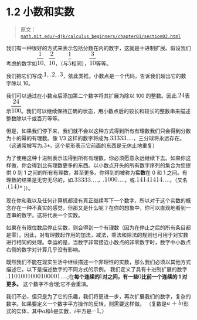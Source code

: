 # 1.2 小数和实数

> 原文： [`math.mit.edu/~djk/calculus_beginners/chapter01/section02.html`](http://math.mit.edu/~djk/calculus_beginners/chapter01/section02.html)

我们有一种很好的方式来表示包括分数在内的数字，这就是十进制扩展。假设我们考虑的数字如![](img/tex-1b7fcaa2e80f3cc459ba13babb1338cb.gif)，![](img/tex-5d843cdc293eb20d0fee569195578988.gif)，（与![](img/tex-22417f146ced89939510e270d4201b28.gif)相同），![](img/tex-68bade7151c02e1faf2763fb629da842.gif)等等。

我们把它们写成![](img/tex-dd3b27c2337e9cacb8c0f8f64adac087.gif)，依此类推。小数点是一个代码，告诉我们超出它的数字除以 10。

我们可以通过在小数点后添加第二个数字将其扩展为除以 100 的整数。因此![](img/tex-45e0ee99ed3ea8cbf0d012bbb2fba698.gif)表示![](img/tex-dda9003f70f6d8bbede6e5c529813edc.gif)。我们可以继续保持正确的状态，用小数点后的较长和较长的整数串来描述整数除以千或百万等等。

但是，如果我们停下来，我们就不会以这种方式得到所有有理数我们只会得到分数为十的幂的有理数。像 1/3 这样的数字将成为![](img/tex-75420aeb51c1920fcbcfaff33451f50c.gif)，三分球将永远存在。 （这通常被写为![](img/tex-f05beeb03d2327815a0ea4e43f402bce.gif)，这个星形表示它前面的东西是无休止地重复）

为了使用这种十进制表示法得到所有有理数，你必须愿意永远继续下去。如果你这样做，你会得到比有理数更多的东西。以小数点开头的所有数字序列的集合为您提供 0 到 1 之间的所有有理数，甚至更多。你得到的被称为**实数**在 0 和 1 之间。有理数的结果是无穷无尽的，如![](img/tex-75420aeb51c1920fcbcfaff33451f50c.gif)，![](img/tex-2253682c8215352e874c91ebb786b007.gif)，或![](img/tex-92251127649dfb3d7bc2448b97cfc662.gif)，（又名![](img/tex-6d80189dc602eb657ce25f4bc2f1d07a.gif) ]）。

现在你和我以及任何计算机都没有真正继续写下一个数字，所以对于这个实数的概念存在一种不真实的感觉，但那又是什么呢？在你的想象中，你可以直观地看到一连串的数字。这将代表一个实数。

如果在有限位数后停止实数，则会得到一个有理数（因为在停止之后的所有条目都是零）。因此，对有理数起作用的加法，减法，乘法和除法的规则也可用于对实数进行相同的处理。幸运的是，当数字非常接近小数点的非零数字时，数字中小数点右侧的数字对计算几乎没有影响。

既然我们不能在现实生活中继续描述一个非理性的实数，那么我们必须以其他方式描述它。以下是描述数字的不同方式的示例。
我们定义了具有十进制扩展的数字![](img/tex-75bd3c39efdc617f14e3f516f69b3a95.gif);在**每个连续的![](img/tex-c4ca4238a0b923820dcc509a6f75849b.gif)对之间，有一些![](img/tex-cfcd208495d565ef66e7dff9f98764da.gif)比前一个连续的 1 对更多。** 这个数字不合理;它不会重演。

我们不必，但只是为了它的乐趣，我们将更进一步，再次扩展我们的数字，复杂的数字。如果要定义一个数字平方操作的反转，则需要这样做。 （复数是![](img/tex-3de90564c61daf602b582735803fed9c.gif)形式的实体，其中![](img/tex-0cc175b9c0f1b6a831c399e269772661.gif)和![](img/tex-92eb5ffee6ae2fec3ad71c777531578f.gif)是实数，![](img/tex-865c0c0b4ab0e063e5caa3387c1a8741.gif)平方是![](img/tex-6bb61e3b7bce0931da574d19d1d82c88.gif)。）